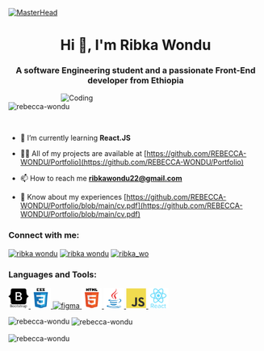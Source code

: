 [![MasterHead](https://camo.githubusercontent.com/59fc60c71a5bfaf918be50fa4029810272f7da7aff16df440d0f971bdbb5f6ce/68747470733a2f2f7777772e6469676974616c736f6c7574696f6e73657276696365732e636f6d2f696d672f73657276696365732f776562253230646576656c6f706d656e742e676966)](https://REBECCA-WONDU.io)
<h1 align="center">Hi 👋, I'm Ribka Wondu</h1>
<h3 align="center">A software Engineering student and a passionate Front-End developer from Ethiopia</h3>
<img align="right" alt="Coding" width="400" src="https://mir-s3-cdn-cf.behance.net/project_modules/disp/601014116770475.6068beff4640a.gif">

<p align="left"> <img src="https://komarev.com/ghpvc/?username=rebecca-wondu&label=Profile%20views&color=0e75b6&style=flat" alt="rebecca-wondu" /> </p>

<p align="left"> <a href="https://twitter.com/" target="blank"><img src="https://img.shields.io/twitter/follow/?logo=twitter&style=for-the-badge" alt="" /></a> </p>

- 🌱 I’m currently learning **React.JS**

- 👨‍💻 All of my projects are available at [https://github.com/REBECCA-WONDU/Portfolio](https://github.com/REBECCA-WONDU/Portfolio)

- 📫 How to reach me **ribkawondu22@gmail.com**

- 📄 Know about my experiences [https://github.com/REBECCA-WONDU/Portfolio/blob/main/cv.pdf](https://github.com/REBECCA-WONDU/Portfolio/blob/main/cv.pdf)

<h3 align="left">Connect with me:</h3>
<p align="left">
<a href="https://codepen.io/ribka wondu" target="blank"><img align="center" src="https://raw.githubusercontent.com/rahuldkjain/github-profile-readme-generator/master/src/images/icons/Social/codepen.svg" alt="ribka wondu" height="30" width="40" /></a>
<a href="https://linkedin.com/in/ribka wondu" target="blank"><img align="center" src="https://raw.githubusercontent.com/rahuldkjain/github-profile-readme-generator/master/src/images/icons/Social/linked-in-alt.svg" alt="ribka wondu" height="30" width="40" /></a>
<a href="https://instagram.com/ribka_wo" target="blank"><img align="center" src="https://raw.githubusercontent.com/rahuldkjain/github-profile-readme-generator/master/src/images/icons/Social/instagram.svg" alt="ribka_wo" height="30" width="40" /></a>
</p>

<h3 align="left">Languages and Tools:</h3>
<p align="left"> <a href="https://getbootstrap.com" target="_blank" rel="noreferrer"> <img src="https://raw.githubusercontent.com/devicons/devicon/master/icons/bootstrap/bootstrap-plain-wordmark.svg" alt="bootstrap" width="40" height="40"/> </a> <a href="https://www.w3schools.com/css/" target="_blank" rel="noreferrer"> <img src="https://raw.githubusercontent.com/devicons/devicon/master/icons/css3/css3-original-wordmark.svg" alt="css3" width="40" height="40"/> </a> <a href="https://www.figma.com/" target="_blank" rel="noreferrer"> <img src="https://www.vectorlogo.zone/logos/figma/figma-icon.svg" alt="figma" width="40" height="40"/> </a> <a href="https://www.w3.org/html/" target="_blank" rel="noreferrer"> <img src="https://raw.githubusercontent.com/devicons/devicon/master/icons/html5/html5-original-wordmark.svg" alt="html5" width="40" height="40"/> </a> <a href="https://www.java.com" target="_blank" rel="noreferrer"> <img src="https://raw.githubusercontent.com/devicons/devicon/master/icons/java/java-original.svg" alt="java" width="40" height="40"/> </a> <a href="https://developer.mozilla.org/en-US/docs/Web/JavaScript" target="_blank" rel="noreferrer"> <img src="https://raw.githubusercontent.com/devicons/devicon/master/icons/javascript/javascript-original.svg" alt="javascript" width="40" height="40"/> </a> <a href="https://reactjs.org/" target="_blank" rel="noreferrer"> <img src="https://raw.githubusercontent.com/devicons/devicon/master/icons/react/react-original-wordmark.svg" alt="react" width="40" height="40"/> </a> </p>

<p><img align="left" src="https://github-readme-stats.vercel.app/api/top-langs?username=rebecca-wondu&show_icons=true&locale=en&layout=compact" alt="rebecca-wondu" /></p>

<p>&nbsp;<img align="center" src="https://github-readme-stats.vercel.app/api?username=rebecca-wondu&show_icons=true&locale=en" alt="rebecca-wondu" /></p>

<p><img align="center" src="https://github-readme-streak-stats.herokuapp.com/?user=rebecca-wondu&" alt="rebecca-wondu" /></p>
